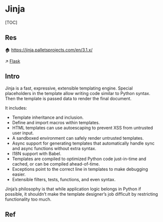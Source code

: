 # Jinja

[TOC]



## Res
🏠 https://jinja.palletsprojects.com/en/3.1.x/

↗ [Flask](../../../../../🗄️%20Web%20BackEnd%20Dev/Python%20Web/📌%20Python%20Web%20Backend%20Dev%20Framework/Flask/Flask.md)



## Intro
Jinja is a fast, expressive, extensible templating engine. Special placeholders in the template allow writing code similar to Python syntax. Then the template is passed data to render the final document.

It includes:
- Template inheritance and inclusion.
- Define and import macros within templates.
- HTML templates can use autoescaping to prevent XSS from untrusted user input.
- A sandboxed environment can safely render untrusted templates.
- Async support for generating templates that automatically handle sync and async functions without extra syntax.
- I18N support with Babel.
- Templates are compiled to optimized Python code just-in-time and cached, or can be compiled ahead-of-time.
- Exceptions point to the correct line in templates to make debugging easier.
- Extensible filters, tests, functions, and even syntax.

Jinja’s philosophy is that while application logic belongs in Python if possible, it shouldn’t make the template designer’s job difficult by restricting functionality too much.



## Ref

